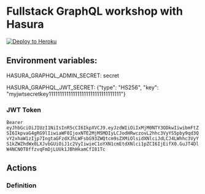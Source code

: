# Fullstack GraphQL workshop with Hasura

[![Deploy to
Heroku](https://www.herokucdn.com/deploy/button.svg)](https://heroku.com/deploy?template=https://github.com/coco98/3factor-workshop-heroku)

## Environment variables:

HASURA_GRAPHQL_ADMIN_SECRET: secret

HASURA_GRAPHQL_JWT_SECRET: {"type": "HS256", "key": "myjwtsecretkey111111111111111111111111111111111"}

### JWT Token

`Bearer eyJhbGciOiJIUzI1NiIsInR5cCI6IkpXVCJ9.eyJzdWIiOiIxMjM0NTY3ODkwIiwibmFtZSI6IkpvaG4gRG9lIiwiaWF0IjoxNTE2MjM5MDIyLCJodHRwczovL2hhc3VyYS5pby9qd3QvY2xhaW1zIjp7IngtaGFzdXJhLWFsbG93ZWQtcm9sZXMiOlsidXNlciJdLCJ4LWhhc3VyYS1kZWZhdWx0LXJvbGUiOiJ1c2VyIiwieC1oYXN1cmEtdXNlci1pZCI6IjEifX0.GuJT4DlW4NCN0T8ffzvqFmDjLUUk1JBhHkamCfI81Tc`

## Actions

### Definition
